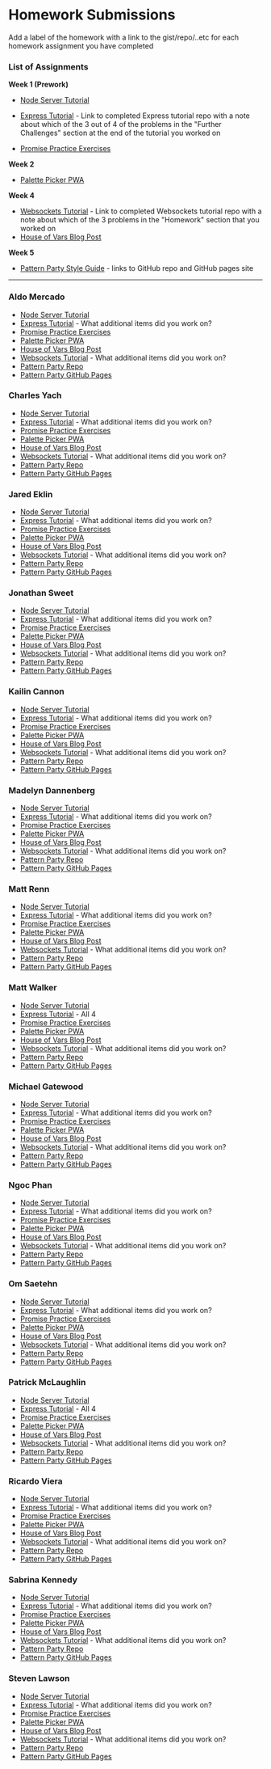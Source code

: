 # Homework Submissions

Add a label of the homework with a link to the gist/repo/..etc for each homework assignment you have completed

### List of Assignments

**Week 1 (Prework)**

* [Node Server Tutorial](http://frontend.turing.io/lessons/module-4/node-prework.html) 

* [Express Tutorial](https://medium.com/@jaeger.rob/introduction-to-nodes-express-js-db5617047150) - Link to completed Express tutorial repo with a note about which of the 3 out of 4 of the problems in the "Further Challenges" section at the end of the tutorial you worked on

* [Promise Practice Exercises](https://gist.github.com/robbiejaeger/dc8f55c1f9462741090862f736b82cab)

**Week 2**

* [Palette Picker PWA]()

**Week 4**

* [Websockets Tutorial](https://socket.io/get-started/chat/) - Link to completed Websockets tutorial repo with a note about which of the 3 problems in the "Homework" section that you worked on
* [House of Vars Blog Post]()

**Week 5**

* [Pattern Party Style Guide](http://frontend.turing.io/projects/pattrn-party.html) - links to GitHub repo and GitHub pages site

---

### Aldo Mercado

* [Node Server Tutorial]()
* [Express Tutorial]() - What additional items did you work on?
* [Promise Practice Exercises]()
* [Palette Picker PWA]()
* [House of Vars Blog Post]()
* [Websockets Tutorial]() - What additional items did you work on?
* [Pattern Party Repo]()
* [Pattern Party GitHub Pages]()

### Charles Yach

* [Node Server Tutorial]()
* [Express Tutorial]() - What additional items did you work on?
* [Promise Practice Exercises]()
* [Palette Picker PWA]()
* [House of Vars Blog Post]()
* [Websockets Tutorial]() - What additional items did you work on?
* [Pattern Party Repo]()
* [Pattern Party GitHub Pages]()

### Jared Eklin

* [Node Server Tutorial]()
* [Express Tutorial]() - What additional items did you work on?
* [Promise Practice Exercises]()
* [Palette Picker PWA]()
* [House of Vars Blog Post]()
* [Websockets Tutorial]() - What additional items did you work on?
* [Pattern Party Repo]()
* [Pattern Party GitHub Pages]()

### Jonathan Sweet

* [Node Server Tutorial]()
* [Express Tutorial]() - What additional items did you work on?
* [Promise Practice Exercises]()
* [Palette Picker PWA]()
* [House of Vars Blog Post]()
* [Websockets Tutorial]() - What additional items did you work on?
* [Pattern Party Repo]()
* [Pattern Party GitHub Pages]()

### Kailin Cannon

* [Node Server Tutorial]()
* [Express Tutorial]() - What additional items did you work on?
* [Promise Practice Exercises]()
* [Palette Picker PWA]()
* [House of Vars Blog Post]()
* [Websockets Tutorial]() - What additional items did you work on?
* [Pattern Party Repo]()
* [Pattern Party GitHub Pages]()

### Madelyn Dannenberg

* [Node Server Tutorial]()
* [Express Tutorial]() - What additional items did you work on?
* [Promise Practice Exercises]()
* [Palette Picker PWA]()
* [House of Vars Blog Post]()
* [Websockets Tutorial]() - What additional items did you work on?
* [Pattern Party Repo]()
* [Pattern Party GitHub Pages]()

### Matt Renn

* [Node Server Tutorial]()
* [Express Tutorial]() - What additional items did you work on?
* [Promise Practice Exercises]()
* [Palette Picker PWA]()
* [House of Vars Blog Post]()
* [Websockets Tutorial]() - What additional items did you work on?
* [Pattern Party Repo]()
* [Pattern Party GitHub Pages]()

### Matt Walker

* [Node Server Tutorial](https://github.com/mttwlkr/node-backend)
* [Express Tutorial](https://github.com/mttwlkr/express-backend/tree/master/public) - All 4
* [Promise Practice Exercises]()
* [Palette Picker PWA]()
* [House of Vars Blog Post]()
* [Websockets Tutorial]() - What additional items did you work on?
* [Pattern Party Repo]()
* [Pattern Party GitHub Pages]()

### Michael Gatewood

* [Node Server Tutorial]()
* [Express Tutorial]() - What additional items did you work on?
* [Promise Practice Exercises]()
* [Palette Picker PWA]()
* [House of Vars Blog Post]()
* [Websockets Tutorial]() - What additional items did you work on?
* [Pattern Party Repo]()
* [Pattern Party GitHub Pages]()

### Ngoc Phan

* [Node Server Tutorial]()
* [Express Tutorial]() - What additional items did you work on?
* [Promise Practice Exercises]()
* [Palette Picker PWA]()
* [House of Vars Blog Post]()
* [Websockets Tutorial]() - What additional items did you work on?
* [Pattern Party Repo]()
* [Pattern Party GitHub Pages]()

### Om Saetehn

* [Node Server Tutorial](https://github.com/chunktooth/node-http)
* [Express Tutorial]() - What additional items did you work on?
* [Promise Practice Exercises]()
* [Palette Picker PWA]()
* [House of Vars Blog Post]()
* [Websockets Tutorial]() - What additional items did you work on?
* [Pattern Party Repo]()
* [Pattern Party GitHub Pages]()

### Patrick McLaughlin

* [Node Server Tutorial]()
* [Express Tutorial](https://github.com/patrickmc21/express-prework) - All 4
* [Promise Practice Exercises]()
* [Palette Picker PWA]()
* [House of Vars Blog Post]()
* [Websockets Tutorial]() - What additional items did you work on?
* [Pattern Party Repo]()
* [Pattern Party GitHub Pages]()

### Ricardo Viera

* [Node Server Tutorial]()
* [Express Tutorial]() - What additional items did you work on?
* [Promise Practice Exercises]()
* [Palette Picker PWA]()
* [House of Vars Blog Post]()
* [Websockets Tutorial]() - What additional items did you work on?
* [Pattern Party Repo]()
* [Pattern Party GitHub Pages]()

### Sabrina Kennedy

* [Node Server Tutorial]()
* [Express Tutorial]() - What additional items did you work on?
* [Promise Practice Exercises]()
* [Palette Picker PWA]()
* [House of Vars Blog Post]()
* [Websockets Tutorial]() - What additional items did you work on?
* [Pattern Party Repo]()
* [Pattern Party GitHub Pages]()

### Steven Lawson

* [Node Server Tutorial]()
* [Express Tutorial]() - What additional items did you work on?
* [Promise Practice Exercises]()
* [Palette Picker PWA]()
* [House of Vars Blog Post]()
* [Websockets Tutorial]() - What additional items did you work on?
* [Pattern Party Repo]()
* [Pattern Party GitHub Pages]()
